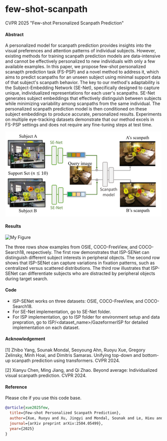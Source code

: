 # few-shot-scanpath

CVPR 2025 "Few-shot Personalized Scanpath Prediction"

#### Abstract

A personalized model for scanpath prediction provides insights into the visual preferences and attention patterns of individual subjects. However, existing methods for training scanpath prediction models are data-intensive and cannot be effectively personalized to new individuals with only a few available examples. In this paper, we propose few-shot personalized scanapth prediction task (FS-PSP) and a novel method to address it, which aims to predict scanpaths for an unseen subject using minimal support data of that subject's scanpath behavior. The key to our method's adaptability is the Subject-Embedding Network (SE-Net), specifically designed to capture unique, individualized representations for each user's scanpaths. SE-Net generates subject embeddings that effectively distinguish between subjects while minimizing variability among scanpaths from the same individual. The personalized scanpath prediction model is then conditioned on these subject embeddings to produce accurate, personalized results. Experiments on multiple eye-tracking datasets demonstrate that our method excels in FS-PSP settings and does not require any fine-tuning steps at test time.

![My Figure](result-images/teaser_00.png)

#### Results
![My Figure](result-images/main-result.png)

The three rows show examples from OSIE, COCO-FreeView, and COCO-Search18, respectively. The first row demonstrates that ISP-SENet can distinguish different subject interests in peripheral objects. The second row shows that ISP-SENet can capture variations in fixation patterns, such as centralized versus scattered distributions. The third row illustrates that ISP-SENet can differentiate subjects who are distracted by peripheral objects during target search.

#### Code
 - ISP-SENet works on three datasets: OSIE, COCO-FreeView, and COCO-Search18.
 - For SE-Net implementation, go to SE-Net folder.
 - For ISP implementation, go to ISP folder for environment setup and data prepration, go to ISP/<dataset_name>/GazeformerISP for detailed implementation on each dataset. 


#### Acknowledgement

[1] Zhibo Yang, Sounak Mondal, Seoyoung Ahn, Ruoyu Xue, Gregory Zelinsky, Minh Hoai, and Dimitris Samaras. Unifying top-down and bottom-up scanpath prediction using transformers. CVPR 2024.

[2] Xianyu Chen, Ming Jiang, and Qi Zhao. Beyond average: Individualized visual scanpath prediction. CVPR 2024.


#### Reference
Please cite if you use this code base.

```bibtex
@article{xue2025few,
  title={Few-shot Personalized Scanpath Prediction},
  author={Xue, Ruoyu and Xu, Jingyi and Mondal, Sounak and Le, Hieu and Zelinsky, Gregory and Hoai, Minh and Samaras, Dimitris},
  journal={arXiv preprint arXiv:2504.05499},
  year={2025}
}

```
